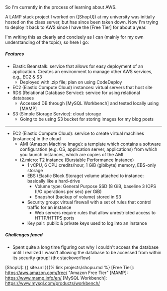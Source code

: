 So I'm currently in the process of learning about AWS.

A LAMP stack project I worked on ([ShopU]) at my university was initially
hosted on the class server, but has since been taken down. Now I'm trying to
deploy it back to AWS since I have the [Free Tier] for about a year.

I'm writing this as clearly and concisely as I can (mainly for my own
understanding of the topic), so here I go:

##### Features
* Elastic Beanstalk: service that allows for easy deployment of an application.
Creates an environment to manage other AWS services, e.g., EC2 & S3
  * Deployed with .zip file; plan on using CodeDeploy
* EC2 (Elastic Compute Cloud) instances: virtual servers that host site
* RDS (Relational Database Service): service for using relational databases
  * Accessed DB through [MySQL Workbench] and tested locally using [MAMP]
* S3 (Simple Storage Service): cloud storage
  * Going to be using S3 bucket for storing images for my blog posts

<hr>

* EC2 (Elastic Compute Cloud): service to create virtual machines (instances) in the cloud
  * AMI (Amazon Machine Image): a template which contains a software configuration
  (e.g. OS, application server, applications) from which you launch instances,
  which are copies of the AMI
  * t2.micro: T2 instance (Burstable Performance Instance)
    * 1 vCPU, 6 CPU credits/hour, 1 GiB (gibibyte) memory, EBS-only storage
    * EBS (Elastic Block Storage) volume attached to instance: basically like a hard-drive
      * Volume type: General Purpose SSD (8 GiB, baseline 3 IOPS (I/O operations per sec) per GiB)
      * Snapshot (backup of volume) stored in S3
    * Security group: virtual firewall with a set of rules that control traffic for an instance
      * Web servers require rules that allow unrestricted access to HTTP/HTTPS ports
    * Key pair: public & private keys used to log into an instance

##### Challenges faced
* Spent quite a long time figuring out why I couldn't access the database until
I realized I wasn't allowing the database to be accessed from within its
security group! (thx stackoverflow)

<!-- Links -->
[ShopU]: {{ site.url }}{% link projects/shopu.md %}
[Free Tier]: https://aws.amazon.com/free/ "Amazon Free Tier"
[MAMP]: https://www.mamp.info/en/
[MySQL Workbench]: https://www.mysql.com/products/workbench/

